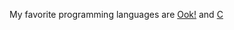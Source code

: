 My favorite programming languages are [Ook!](https://he.wikipedia.org/wiki/Ook!/) and [C](https://www.open-std.org/jtc1/sc22/wg14/)

